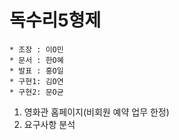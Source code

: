 # 독수리5형제
```
* 조장 : 이O민
* 문서 : 한O혜
* 발표 : 홍O일
* 구현1: 김O연
* 구현2: 문O균
```
1. 영화관 홈페이지(비회원 예약 업무 한정)
1. 요구사항 분석
